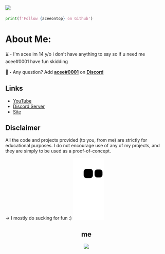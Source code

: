 <img src="https://discord.c99.nl/widget/theme-1/935474857716621362.png"></img>
```python
print(f'Follow {aceeontop} on Github')
```
# About Me:

⌛️・I'm acee im 14 y/o i don't have anything to say so if u need me acee#0001 have fun skidding


:envelope_with_arrow:・Any question? Add [**acee#0001**](https://discord.com/users/464457105521508354) on [**Discord**](https://discord.gg/logging)</a>
<a href="https://discord.com/users/464457105521508354" target="_blank"></a></p>

## Links
* [YouTube](https://www.youtube.com/channel/UCoYokCm-p0JY3XHDb8_vahw)
* [Discord Server](https://discord.gg/multi)
* [Site](https://aceee.xyz)

## Disclaimer
All the code and projects provided (to you, from me) are strictly for educational purposes. I do not encourage use of any of my projects, and they are simply to be used as a proof-of-concept.
 
-> I mostly do sucking for fun :)</a>
<a href="https://discord.gg/logging" target="_blank"><img src="https://github.com/rafaballerini/rafaballerini/blob/output/github-contribution-grid-snake.svg" alt="sneke"></a>

<h2 align="center">me</h2>
<div align="center">
  <img src="https://cdn.discordapp.com/attachments/925054612459905055/942485368614297631/IMG_mewez8.gif"></img>
</div>
